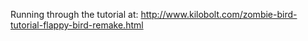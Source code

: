 Running through the tutorial at: http://www.kilobolt.com/zombie-bird-tutorial-flappy-bird-remake.html
